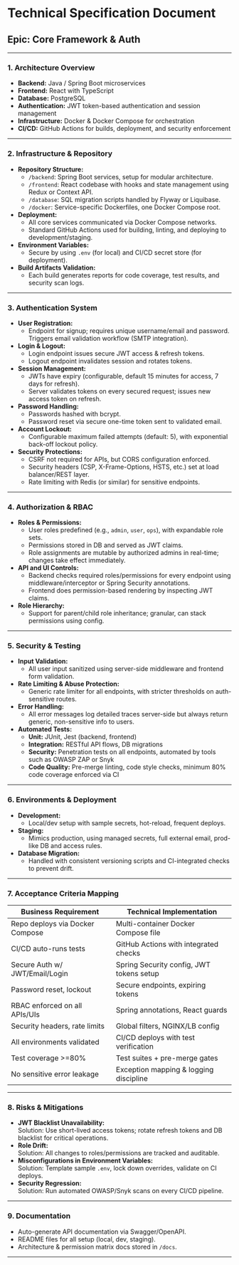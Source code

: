 # Technical Specification Document
## Epic: Core Framework & Auth

---

### 1. Architecture Overview

- **Backend:** Java / Spring Boot microservices
- **Frontend:** React with TypeScript
- **Database:** PostgreSQL  
- **Authentication:** JWT token-based authentication and session management
- **Infrastructure:** Docker & Docker Compose for orchestration
- **CI/CD:** GitHub Actions for builds, deployment, and security enforcement

---

### 2. Infrastructure & Repository

- **Repository Structure:**
    - `/backend`: Spring Boot services, setup for modular architecture.
    - `/frontend`: React codebase with hooks and state management using Redux or Context API.
    - `/database`: SQL migration scripts handled by Flyway or Liquibase.
    - `/docker`: Service-specific Dockerfiles, one Docker Compose root.
- **Deployment:**  
    - All core services communicated via Docker Compose networks.
    - Standard GitHub Actions used for building, linting, and deploying to development/staging.
- **Environment Variables:**
    - Secure by using `.env` (for local) and CI/CD secret store (for deployment).
- **Build Artifacts Validation:**
    - Each build generates reports for code coverage, test results, and security scan logs.

---

### 3. Authentication System

- **User Registration:**
    - Endpoint for signup; requires unique username/email and password. Triggers email validation workflow (SMTP integration).
- **Login & Logout:**
    - Login endpoint issues secure JWT access & refresh tokens.
    - Logout endpoint invalidates session and rotates tokens.
- **Session Management:**
    - JWTs have expiry (configurable, default 15 minutes for access, 7 days for refresh).
    - Server validates tokens on every secured request; issues new access token on refresh.
- **Password Handling:**
    - Passwords hashed with bcrypt.
    - Password reset via secure one-time token sent to validated email.
- **Account Lockout:**
    - Configurable maximum failed attempts (default: 5), with exponential back-off lockout policy.
- **Security Protections:**
    - CSRF not required for APIs, but CORS configuration enforced.
    - Security headers (CSP, X-Frame-Options, HSTS, etc.) set at load balancer/REST layer.
    - Rate limiting with Redis (or similar) for sensitive endpoints.

---

### 4. Authorization & RBAC

- **Roles & Permissions:**
    - User roles predefined (e.g., `admin`, `user`, `ops`), with expandable role sets.
    - Permissions stored in DB and served as JWT claims.
    - Role assignments are mutable by authorized admins in real-time; changes take effect immediately.
- **API and UI Controls:**
    - Backend checks required roles/permissions for every endpoint using middleware/interceptor or Spring Security annotations.
    - Frontend does permission-based rendering by inspecting JWT claims.
- **Role Hierarchy:**
    - Support for parent/child role inheritance; granular, can stack permissions using config.

---

### 5. Security & Testing

- **Input Validation:**
    - All user input sanitized using server-side middleware and frontend form validation.
- **Rate Limiting & Abuse Protection:**
    - Generic rate limiter for all endpoints, with stricter thresholds on auth-sensitive routes.
- **Error Handling:**
    - All error messages log detailed traces server-side but always return generic, non-sensitive info to users.
- **Automated Tests:**
    - **Unit:** JUnit, Jest (backend, frontend)
    - **Integration:** RESTful API flows, DB migrations
    - **Security:** Penetration tests on all endpoints, automated by tools such as OWASP ZAP or Snyk
    - **Code Quality:** Pre-merge linting, code style checks, minimum 80% code coverage enforced via CI

---

### 6. Environments & Deployment

- **Development:**  
    - Local/dev setup with sample secrets, hot-reload, frequent deploys.
- **Staging:**  
    - Mimics production, using managed secrets, full external email, prod-like DB and access rules.
- **Database Migration:**  
    - Handled with consistent versioning scripts and CI-integrated checks to prevent drift.

---

### 7. Acceptance Criteria Mapping

| Business Requirement             | Technical Implementation                    |
|----------------------------------|---------------------------------------------|
| Repo deploys via Docker Compose  | Multi-container Docker Compose file         |
| CI/CD auto-runs tests            | GitHub Actions with integrated checks       |
| Secure Auth w/ JWT/Email/Login   | Spring Security config, JWT tokens setup    |
| Password reset, lockout          | Secure endpoints, expiring tokens           |
| RBAC enforced on all APIs/UIs    | Spring annotations, React guards            |
| Security headers, rate limits    | Global filters, NGINX/LB config             |
| All environments validated       | CI/CD deploys with test verification        |
| Test coverage >=80%              | Test suites + pre-merge gates               |
| No sensitive error leakage       | Exception mapping & logging discipline      |

---

### 8. Risks & Mitigations

- **JWT Blacklist Unavailability:**  
  Solution: Use short-lived access tokens; rotate refresh tokens and DB blacklist for critical operations.
- **Role Drift:**  
  Solution: All changes to roles/permissions are tracked and auditable.
- **Misconfigurations in Environment Variables:**  
  Solution: Template sample `.env`, lock down overrides, validate on CI deploys.
- **Security Regression:**  
  Solution: Run automated OWASP/Snyk scans on every CI/CD pipeline.

---

### 9. Documentation

- Auto-generate API documentation via Swagger/OpenAPI.
- README files for all setup (local, dev, staging).
- Architecture & permission matrix docs stored in `/docs`.

---
